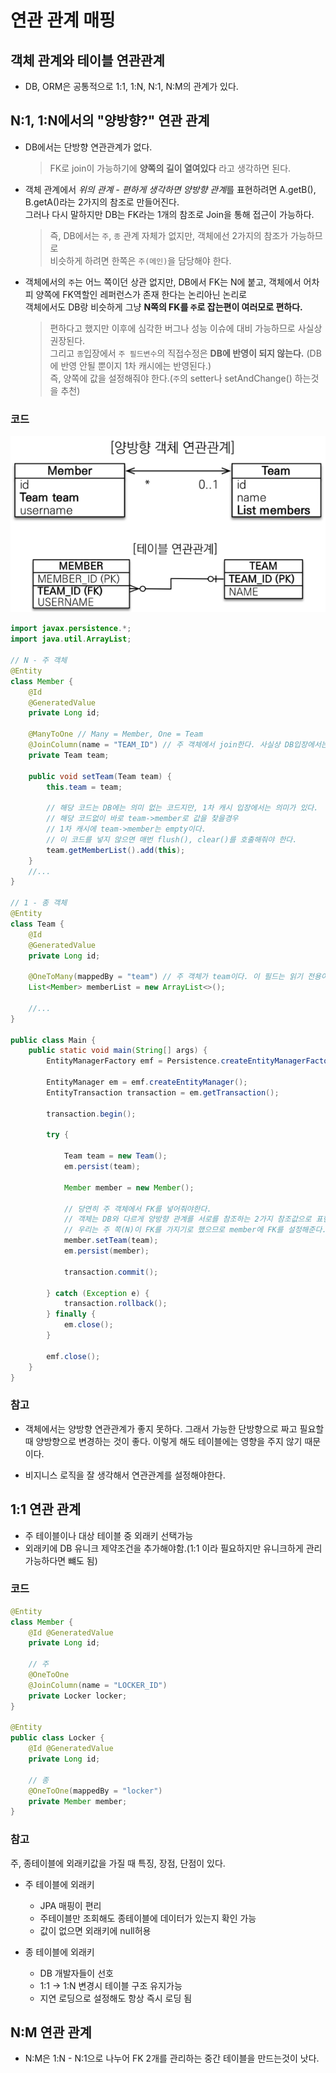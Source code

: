연관 관계 매핑
===========
## 객체 관계와 테이블 연관관계
* DB, ORM은 공통적으로 1:1, 1:N, N:1, N:M의 관계가 있다.

## N:1, 1:N에서의 "양방향?" 연관 관계
* DB에서는 단방향 연관관계가 없다.
    > FK로 join이 가능하기에 **양쪽의 길이 열여있다** 라고 생각하면 된다.
* 객체 관계에서 *위의 관계 - 편하게 생각하면 양방향 관계*를 표현하려면 A.getB(), B.getA()라는 2가지의 참조로 만들어진다.     
  그러나 다시 말하지만 DB는 FK라는 1개의 참조로 Join을 통해 접근이 가능하다.
    > 즉, DB에서는 `주`, `종` 관계 자체가 없지만, 객체에선 2가지의 참조가 가능하므로     
        비슷하게 하려면 한쪽은 `주(메인)`을 담당해야 한다.
* 객체에서의 `주`는 어느 쪽이던 상관 없지만, DB에서 FK는 N에 붙고, 객체에서 어차피 양쪽에 FK역할인 레퍼런스가 존재 한다는 논리아닌 논리로     
    객체에서도 DB랑 비슷하게 그냥 **N쪽의 FK를 `주`로 잡는편이 여러모로 편하다.**
    > 편하다고 했지만 이후에 심각한 버그나 성능 이슈에 대비 가능하므로 사실상 권장된다.    
        그리고 `종`입장에서 `주 필드변수`의 직접수정은 **DB에 반영이 되지 않는다.** (DB에 반영 안될 뿐이지 1차 캐시에는 반영된다.)    
        즉, 양쪽에 값을 설정해줘야 한다.(`주`의 setter나 setAndChange() 하는것을 추천)

### 코드
![img.png](img.png)
```java
import javax.persistence.*;
import java.util.ArrayList;

// N - 주 객체
@Entity
class Member {
    @Id
    @GeneratedValue
    private Long id;

    @ManyToOne // Many = Member, One = Team
    @JoinColumn(name = "TEAM_ID") // 주 객체에서 join한다. 사실상 DB입장에서는 이게 FK이기 때문에 Join가능함을 JPA에 알려준다.
    private Team team;
    
    public void setTeam(Team team) {
        this.team = team;
        
        // 해당 코드는 DB에는 의미 없는 코드지만, 1차 캐시 입장에서는 의미가 있다.
        // 해당 코드없이 바로 team->member로 값을 찾을경우 
        // 1차 캐시에 team->member는 empty이다.
        // 이 코드를 넣지 않으면 매번 flush(), clear()를 호출해줘야 한다.
        team.getMemberList().add(this);
    }
    //...
}

// 1 - 종 객체
@Entity
class Team {
    @Id
    @GeneratedValue
    private Long id;

    @OneToMany(mappedBy = "team") // 주 객체가 team이다. 이 필드는 읽기 전용이다.
    List<Member> memberList = new ArrayList<>();
    
    //...
} 

public class Main {
    public static void main(String[] args) {
        EntityManagerFactory emf = Persistence.createEntityManagerFactory("name");

        EntityManager em = emf.createEntityManager();
        EntityTransaction transaction = em.getTransaction();

        transaction.begin();

        try {
            
            Team team = new Team();
            em.persist(team);
            
            Member member = new Member();
            
            // 당연히 주 객체에서 FK를 넣어줘야한다.
            // 객체는 DB와 다르게 양방향 관계를 서로를 참조하는 2가지 참조값으로 표현하지만,
            // 우리는 주 쪽(N)이 FK를 가지기로 했으므로 member에 FK를 설정해준다.
            member.setTeam(team);
            em.persist(member);
            
            transaction.commit();
            
        } catch (Exception e) {
            transaction.rollback();
        } finally {
            em.close();
        }

        emf.close();
    }
}
```

### 참고
* 객체에서는 양방향 연관관계가 좋지 못하다. 그래서 가능한 단방향으로 짜고 필요할 때 양방향으로 변경하는 것이 좋다.
  이렇게 해도 테이블에는 영향을 주지 않기 때문이다.

* 비지니스 로직을 잘 생각해서 연관관계를 설정해야한다.

## 1:1 연관 관계
* 주 테이블이나 대상 테이블 중 외래키 선택가능
* 외래키에 DB 유니크 제약조건을 추가해야함.(1:1 이라 필요하지만 유니크하게 관리 가능하다면 뺴도 됨)

### 코드

```java
@Entity
class Member {
    @Id @GeneratedValue
    private Long id;

    // 주
    @OneToOne
    @JoinColumn(name = "LOCKER_ID")
    private Locker locker;
}

@Entity
public class Locker {
    @Id @GeneratedValue
    private Long id;
    
    // 종
    @OneToOne(mappedBy = "locker")
    private Member member;
}
```
### 참고
주, 종테이블에 외래키값을 가질 때 특징, 장점, 단점이 있다.
* 주 테이블에 외래키
    * JPA 매핑이 편리
    * 주테이블만 조회해도 종테이블에 데이터가 있는지 확인 가능
    * 값이 없으면 외래키에 null허용
    
* 종 테이블에 외래키
    * DB 개발자들이 선호
    * 1:1 -> 1:N 변경시 테이블 구조 유지가능
    * 지연 로딩으로 설정해도 항상 즉시 로딩 됨
    
## N:M 연관 관계
* N:M은 1:N - N:1으로 나누어 FK 2개를 관리하는 중간 테이블을 만드는것이 낫다.
